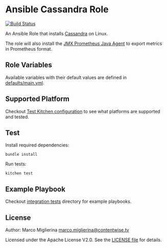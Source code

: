 # Ansible Cassandra Role
[![Build Status](https://travis-ci.org/ContentWise/ansible-cassandra.svg?branch=master)](https://travis-ci.org/ContentWise/ansible-cassandra)

An Ansible Role that installs [Cassandra](http://cassandra.apache.org) on Linux.

The role will also install the [JMX Prometheus Java Agent](https://github.com/prometheus/jmx_exporter) to export metrics in Prometheus format.

## Role Variables

Available variables with their default values are defined in [defaults/main.yml](defaults/main.yml).

## Supported Platform

Checkout [Test Kitchen configuration](.kitchen.yml) to see what platforms are supported and tested.

## Test

Install required dependencies:

	bundle install

Run tests:

	kitchen test

## Example Playbook

Checkout [integration tests](test/integration) directory for example playbooks.

## License

Author: Marco Miglierina <marco.miglierina@contentwise.tv>

Licensed under the Apache License V2.0. See the [LICENSE file](LICENSE) for details.
